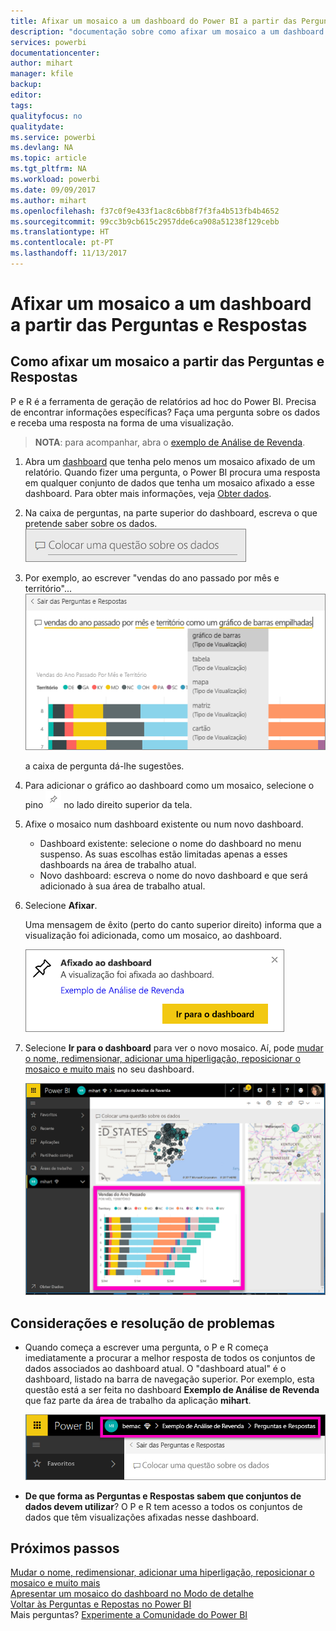 ```yaml
---
title: Afixar um mosaico a um dashboard do Power BI a partir das Perguntas e Respostas
description: "documentação sobre como afixar um mosaico a um dashboard do Power BI a partir da caixa de Perguntas e Respostas"
services: powerbi
documentationcenter: 
author: mihart
manager: kfile
backup: 
editor: 
tags: 
qualityfocus: no
qualitydate: 
ms.service: powerbi
ms.devlang: NA
ms.topic: article
ms.tgt_pltfrm: NA
ms.workload: powerbi
ms.date: 09/09/2017
ms.author: mihart
ms.openlocfilehash: f37c0f9e433f1ac8c6bb8f7f3fa4b513fb4b4652
ms.sourcegitcommit: 99cc3b9cb615c2957dde6ca908a51238f129cebb
ms.translationtype: HT
ms.contentlocale: pt-PT
ms.lasthandoff: 11/13/2017
---
```

# <a name="pin-a-tile-to-a-dashboard-from-qa"></a>Afixar um mosaico a um dashboard a partir das Perguntas e Respostas
## <a name="how-to-pin-a-tile-from-qa"></a>Como afixar um mosaico a partir das Perguntas e Respostas
P e R é a ferramenta de geração de relatórios ad hoc do Power BI. Precisa de encontrar informações específicas? Faça uma pergunta sobre os dados e receba uma resposta na forma de uma visualização.

> **NOTA**: para acompanhar, abra o [exemplo de Análise de Revenda](sample-retail-analysis.md).
> 
> 

1. Abra um [dashboard](service-dashboards.md) que tenha pelo menos um mosaico afixado de um relatório. Quando fizer uma pergunta, o Power BI procura uma resposta em qualquer conjunto de dados que tenha um mosaico afixado a esse dashboard.  Para obter mais informações, veja [Obter dados](service-get-data.md).
2. Na caixa de perguntas, na parte superior do dashboard, escreva o que pretende saber sobre os dados.  
   ![](media/service-dashboard-pin-tile-from-q-and-a/power-bi-question-box.png)
3. Por exemplo, ao escrever "vendas do ano passado por mês e território"...  
   ![](media/service-dashboard-pin-tile-from-q-and-a/power-bi-type-q-and-a.png)
   
   a caixa de pergunta dá-lhe sugestões.
4. Para adicionar o gráfico ao dashboard como um mosaico, selecione o pino ![](media/service-dashboard-pin-tile-from-q-and-a/pbi_pintile.png) no lado direito superior da tela.
5. Afixe o mosaico num dashboard existente ou num novo dashboard. 
   
   * Dashboard existente: selecione o nome do dashboard no menu suspenso. As suas escolhas estão limitadas apenas a esses dashboards na área de trabalho atual.
   * Novo dashboard: escreva o nome do novo dashboard e que será adicionado à sua área de trabalho atual.
6. Selecione **Afixar**.
   
   Uma mensagem de êxito (perto do canto superior direito) informa que a visualização foi adicionada, como um mosaico, ao dashboard.  
   
   ![](media/service-dashboard-pin-tile-from-q-and-a/power-bi-pin.png)
7. Selecione **Ir para o dashboard** para ver o novo mosaico. Aí, pode [mudar o nome, redimensionar, adicionar uma hiperligação, reposicionar o mosaico e muito mais](service-dashboard-edit-tile.md) no seu dashboard. 
   
   ![](media/service-dashboard-pin-tile-from-q-and-a/power-bi-pinned.png)

## <a name="considerations-and-troubleshooting"></a>Considerações e resolução de problemas
* Quando começa a escrever uma pergunta, o P e R começa imediatamente a procurar a melhor resposta de todos os conjuntos de dados associados ao dashboard atual.  O "dashboard atual" é o dashboard, listado na barra de navegação superior. Por exemplo, esta questão está a ser feita no dashboard **Exemplo de Análise de Revenda** que faz parte da área de trabalho da aplicação **mihart**.
  
  ![](media/service-dashboard-pin-tile-from-q-and-a/power-bi-navbar.png)
* **De que forma as Perguntas e Respostas sabem que conjuntos de dados devem utilizar**?  O P e R tem acesso a todos os conjuntos de dados que têm visualizações afixadas nesse dashboard.

## <a name="next-steps"></a>Próximos passos
[Mudar o nome, redimensionar, adicionar uma hiperligação, reposicionar o mosaico e muito mais](service-dashboard-edit-tile.md)    
[Apresentar um mosaico do dashboard no Modo de detalhe](service-focus-mode.md)     
[Voltar às Perguntas e Repostas no Power BI](service-q-and-a.md)  
Mais perguntas? [Experimente a Comunidade do Power BI](http://community.powerbi.com/)

